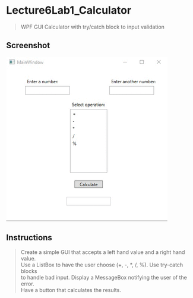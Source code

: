 # Lecture6Lab1_Calculator
> WPF GUI Calculator with try/catch block to input validation

## Screenshot
![screenshot](Lecture6Lab1_Calculator.gif)

## Instructions
> Create a simple GUI that accepts a left hand value and a right hand value.  
> Use a ListBox to have the user choose (+, -, *, /, %). Use try-catch blocks  
> to handle bad input.  Display a MessageBox notifying the user of the error.  
> Have a button that calculates the results.